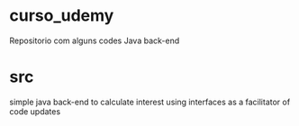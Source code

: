 # curso_udemy
Repositorio com alguns codes Java back-end
# src
simple java back-end to calculate interest using interfaces as a facilitator of code updates
